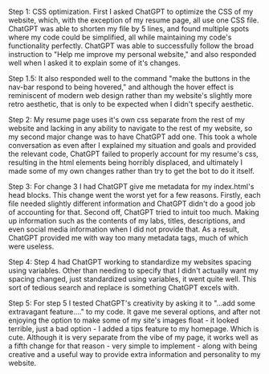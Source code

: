 Step 1: CSS optimization.
First I asked ChatGPT to optimize the CSS of my website, which, with the exception of my resume page, all use one CSS file. ChatGPT was able to shorten my file by 5 lines, and found multiple spots where my code could be simplified, all while maintaining my code's functionality perfectly.
ChatGPT was able to successfully follow the broad instruction to "Help me improve my personal website," and also responded well when I asked it to explain some of it's changes.

Step 1.5:
It also responded well to the command "make the buttons in the nav-bar respond to being hovered," and although the hover effect is reminiscent of modern web design rather than my website's slightly more retro aesthetic, that is only to be expected when I didn't specify aesthetic.

Step 2:
My resume page uses it's own css separate from the rest of my website and lacking in any ability to navigate to the rest of my website, so my second major change was to have ChatGPT add one. This took a whole conversation as even after I explained my situation and goals and provided the relevant code, ChatGPT failed to properly account for my resume's css, resulting in the html elements being horribly displaced, and ultimately I made some of my own changes rather than try to get the bot to do it itself.

Step 3:
For change 3 I had ChatGPT give me metadata for my index.html's head blocks. This change went the worst yet for a few reasons. Firstly, each file needed slightly different information and ChatGPT didn't do a good job of accounting for that. Second off, ChatGPT tried to intuit too much. Making up information such as the contents of my labs, titles, descriptions, and even social media information when I did not provide that. As a result, ChatGPT provided me with way too many metadata tags, much of which were useless.

Step 4:
Step 4 had ChatGPT working to standardize my websites spacing using variables. Other than needing to specify that I didn't actually want my spacing changed, just standardized using variables, it went quite well. This sort of tedious search and replace is something ChatGPT excels with.

Step 5:
For step 5 I tested ChatGPT's creativity by asking it to "...add some extravagant feature...." to my code. It gave me several options, and after not enjoying the option to make some of my site's images float - it looked terrible, just a bad option - I added a tips feature to my homepage. Which is cute. Although it is very separate from the vibe of my page, it works well as a fifth change for that reason - very simple to implement - along with being creative and a useful way to provide extra information and personality to my website.